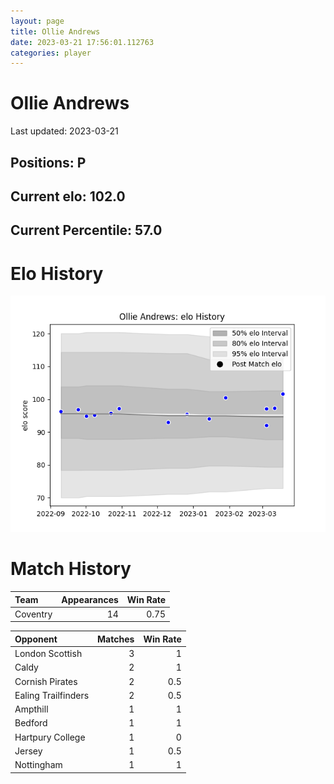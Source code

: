 ```yaml
---  
layout: page  
title: Ollie Andrews  
date: 2023-03-21 17:56:01.112763  
categories: player  
---
```

# Ollie Andrews


Last updated: 2023-03-21
## Positions: P

## Current elo: 102.0

## Current Percentile: 57.0

# Elo History


![elo history](history_OllieAndrews.png)
# Match History


| Team     |   Appearances |   Win Rate |
|:---------|--------------:|-----------:|
| Coventry |            14 |       0.75 |

| Opponent            |   Matches |   Win Rate |
|:--------------------|----------:|-----------:|
| London Scottish     |         3 |        1   |
| Caldy               |         2 |        1   |
| Cornish Pirates     |         2 |        0.5 |
| Ealing Trailfinders |         2 |        0.5 |
| Ampthill            |         1 |        1   |
| Bedford             |         1 |        1   |
| Hartpury College    |         1 |        0   |
| Jersey              |         1 |        0.5 |
| Nottingham          |         1 |        1   |